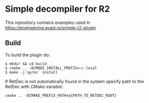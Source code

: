 # Simple decompiler for R2

This repository contains examples used in https://engineering.avast.io/simple-r2-plugin.

## Build

To build the plugin do:

```fish
$ mkdir && cd build
$ cmake .. -DCMAKE_INSTALL_PREFIX=~/.local
$ make -j`nproc` install
```

If RetDec is not automatically found in the system specify path to the RetDec with CMake variable:
```
cmake .. -DCMAKE_PREFIX_PATH=${PATH_TO_RETDEC_ROOT}
```
